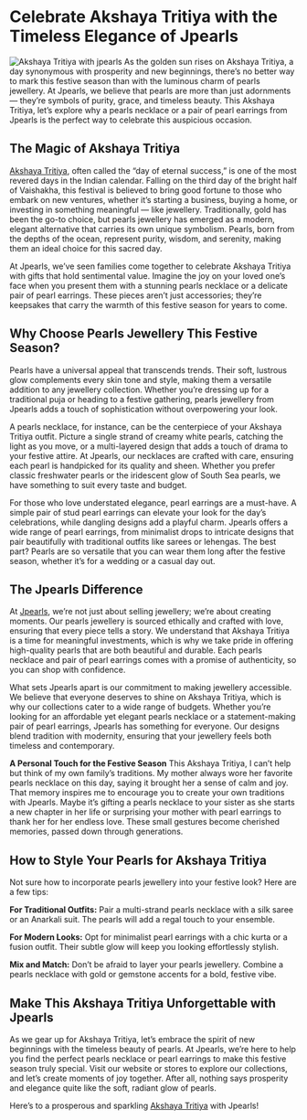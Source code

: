 # Celebrate Akshaya Tritiya with the Timeless Elegance of Jpearls
![Akshaya Tritiya with jpearls](https://miro.medium.com/v2/resize:fit:2000/format:webp/1*ahMCFZxll7VizRH1fkTZMQ.png)
As the golden sun rises on Akshaya Tritiya, a day synonymous with prosperity and new beginnings, there’s no better way to mark this festive season than with the luminous charm of pearls jewellery. At Jpearls, we believe that pearls are more than just adornments — they’re symbols of purity, grace, and timeless beauty. This Akshaya Tritiya, let’s explore why a pearls necklace or a pair of pearl earrings from Jpearls is the perfect way to celebrate this auspicious occasion.

## The Magic of Akshaya Tritiya
[Akshaya Tritiya](https://www.jpearls.com/pearl-jewellery.html/), often called the “day of eternal success,” is one of the most revered days in the Indian calendar. Falling on the third day of the bright half of Vaishakha, this festival is believed to bring good fortune to those who embark on new ventures, whether it’s starting a business, buying a home, or investing in something meaningful — like jewellery. Traditionally, gold has been the go-to choice, but pearls jewellery has emerged as a modern, elegant alternative that carries its own unique symbolism. Pearls, born from the depths of the ocean, represent purity, wisdom, and serenity, making them an ideal choice for this sacred day.

At Jpearls, we’ve seen families come together to celebrate Akshaya Tritiya with gifts that hold sentimental value. Imagine the joy on your loved one’s face when you present them with a stunning pearls necklace or a delicate pair of pearl earrings. These pieces aren’t just accessories; they’re keepsakes that carry the warmth of this festive season for years to come.


## Why Choose Pearls Jewellery This Festive Season?
Pearls have a universal appeal that transcends trends. Their soft, lustrous glow complements every skin tone and style, making them a versatile addition to any jewellery collection. Whether you’re dressing up for a traditional puja or heading to a festive gathering, pearls jewellery from Jpearls adds a touch of sophistication without overpowering your look.

A pearls necklace, for instance, can be the centerpiece of your Akshaya Tritiya outfit. Picture a single strand of creamy white pearls, catching the light as you move, or a multi-layered design that adds a touch of drama to your festive attire. At Jpearls, our necklaces are crafted with care, ensuring each pearl is handpicked for its quality and sheen. Whether you prefer classic freshwater pearls or the iridescent glow of South Sea pearls, we have something to suit every taste and budget.

For those who love understated elegance, pearl earrings are a must-have. A simple pair of stud pearl earrings can elevate your look for the day’s celebrations, while dangling designs add a playful charm. Jpearls offers a wide range of pearl earrings, from minimalist drops to intricate designs that pair beautifully with traditional outfits like sarees or lehengas. The best part? Pearls are so versatile that you can wear them long after the festive season, whether it’s for a wedding or a casual day out.

## **The Jpearls Difference**

At [Jpearls](https://www.jpearls.com/pearl-jewellery.html/), we’re not just about selling jewellery; we’re about creating moments. Our pearls jewellery is sourced ethically and crafted with love, ensuring that every piece tells a story. We understand that Akshaya Tritiya is a time for meaningful investments, which is why we take pride in offering high-quality pearls that are both beautiful and durable. Each pearls necklace and pair of pearl earrings comes with a promise of authenticity, so you can shop with confidence.

What sets Jpearls apart is our commitment to making jewellery accessible. We believe that everyone deserves to shine on Akshaya Tritiya, which is why our collections cater to a wide range of budgets. Whether you’re looking for an affordable yet elegant pearls necklace or a statement-making pair of pearl earrings, Jpearls has something for everyone. Our designs blend tradition with modernity, ensuring that your jewellery feels both timeless and contemporary.

**A Personal Touch for the Festive Season**
This Akshaya Tritiya, I can’t help but think of my own family’s traditions. My mother always wore her favorite pearls necklace on this day, saying it brought her a sense of calm and joy. That memory inspires me to encourage you to create your own traditions with Jpearls. Maybe it’s gifting a pearls necklace to your sister as she starts a new chapter in her life or surprising your mother with pearl earrings to thank her for her endless love. These small gestures become cherished memories, passed down through generations.

## How to Style Your Pearls for Akshaya Tritiya
Not sure how to incorporate pearls jewellery into your festive look? Here are a few tips:

**For Traditional Outfits:** Pair a multi-strand pearls necklace with a silk saree or an Anarkali suit. The pearls will add a regal touch to your ensemble.

**For Modern Looks:** Opt for minimalist pearl earrings with a chic kurta or a fusion outfit. Their subtle glow will keep you looking effortlessly stylish.

**Mix and Match:** Don’t be afraid to layer your pearls jewellery. Combine a pearls necklace with gold or gemstone accents for a bold, festive vibe.

## Make This Akshaya Tritiya Unforgettable with Jpearls
As we gear up for Akshaya Tritiya, let’s embrace the spirit of new beginnings with the timeless beauty of pearls. At Jpearls, we’re here to help you find the perfect pearls necklace or pearl earrings to make this festive season truly special. Visit our website or stores to explore our collections, and let’s create moments of joy together. After all, nothing says prosperity and elegance quite like the soft, radiant glow of pearls.

Here’s to a prosperous and sparkling [Akshaya Tritiya](https://www.jpearls.com/pearl-jewellery.html/) with Jpearls!
